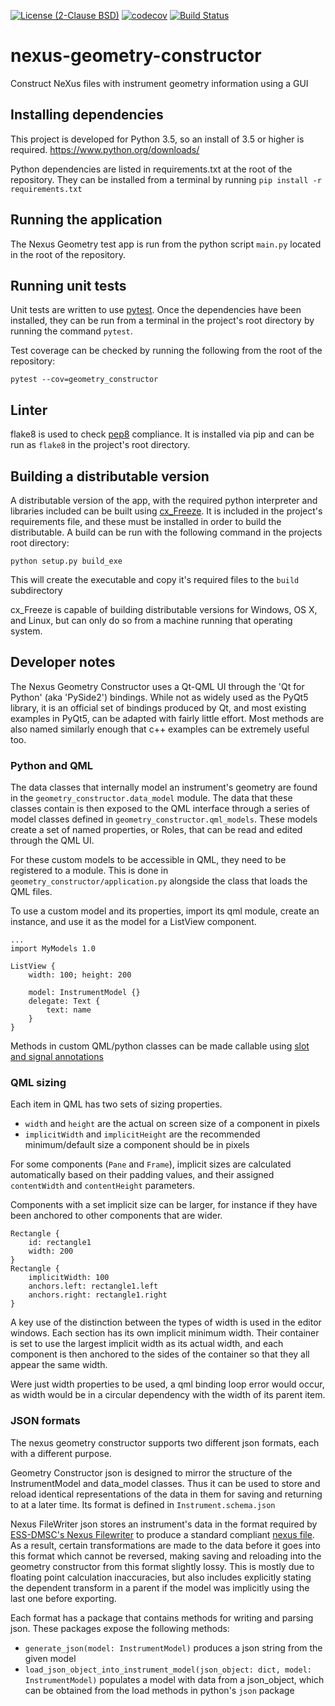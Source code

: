[![License (2-Clause BSD)](https://img.shields.io/badge/license-BSD%202--Clause-blue.svg)](https://github.com/ess-dmsc/nexus-geometry-constructor/blob/master/LICENSE) [![codecov](https://codecov.io/gh/ess-dmsc/nexus-geometry-constructor/branch/master/graph/badge.svg)](https://codecov.io/gh/ess-dmsc/nexus-geometry-constructor) [![Build Status](https://jenkins.esss.dk/dm/job/ess-dmsc/job/nexus-geometry-constructor/job/master/badge/icon)](https://jenkins.esss.dk/dm/job/ess-dmsc/job/nexus-geometry-constructor/job/master/)

# nexus-geometry-constructor
Construct NeXus files with instrument geometry information using a GUI

## Installing dependencies

This project is developed for Python 3.5, so an install of 3.5 or higher
is required. https://www.python.org/downloads/

Python dependencies are listed in requirements.txt at the root of the
repository. They can be installed from a terminal by running
`pip install -r requirements.txt`

## Running the application

The Nexus Geometry test app is run from the python script `main.py`
located in the root of the repository.

## Running unit tests

Unit tests are written to use [pytest](https://docs.pytest.org/en/latest/).
Once the dependencies have been installed, they can be run from a terminal in
the project's root directory by running the command `pytest`.

Test coverage can be checked by running the following from the root of the repository:
```
pytest --cov=geometry_constructor
```

## Linter

flake8 is used to check [pep8](https://www.python.org/dev/peps/pep-0008/?) 
compliance. It is installed via pip and can be run as `flake8` in the project's 
root directory. 

## Building a distributable version

A distributable version of the app, with the required python interpreter and
libraries included can be built using [cx_Freeze](https://cx-freeze.readthedocs.io).
It is included in the project's requirements file, and these must be installed
in order to build the distributable. A build can be run with the following
command in the projects root directory:
```
python setup.py build_exe
```
This will create the executable and copy it's required files to the `build`
subdirectory

cx_Freeze is capable of building distributable versions for Windows, OS X, and
Linux, but can only do so from a machine running that operating system.

## Developer notes

The Nexus Geometry Constructor uses a Qt-QML UI through the 'Qt for Python' (aka
'PySide2') bindings. While not as widely used as the PyQt5 library, it is an
official set of bindings produced by Qt, and most existing examples in PyQt5,
can be adapted with fairly little effort. Most methods are also named similarly
enough that c++ examples can be extremely useful too.

### Python and QML

The data classes that internally model an instrument's geometry are found in the
`geometry_constructor.data_model` module. The data that these classes contain is
then exposed to the QML interface through a series of model classes defined in
`geometry_constructor.qml_models`. These models create a set of named
properties, or Roles, that can be read and edited through the QML UI.

For these custom models to be accessible in QML, they need to be registered to a
module. This is done in `geometry_constructor/application.py` alongside the
class that loads the QML files.

To use a custom model and its properties, import its qml module, create an
instance, and use it as the model for a ListView component.
```
...
import MyModels 1.0

ListView {
    width: 100; height: 200

    model: InstrumentModel {}
    delegate: Text {
        text: name
    }
}
```

Methods in custom QML/python classes can be made callable using
[slot and signal annotations](https://wiki.qt.io/Qt_for_Python_Signals_and_Slots)

### QML sizing

Each item in QML has two sets of sizing properties.

- `width` and `height` are the actual on screen size of a component in pixels
- `implicitWidth` and `implicitHeight` are the recommended minimum/default size
a component should be in pixels
 
For some components (`Pane` and `Frame`), implicit sizes are calculated
automatically based on their padding values, and their assigned `contentWidth`
and `contentHeight` parameters.
 
Components with a set implicit size can be larger, for instance if they have
been anchored to other components that are wider.
```
Rectangle {
    id: rectangle1
    width: 200
}
Rectangle {
    implicitWidth: 100
    anchors.left: rectangle1.left
    anchors.right: rectangle1.right
}
```
A key use of the distinction between the types of width is used in the editor
windows. Each section has its own implicit minimum width. Their container is set
to use the largest implicit width as its actual width, and each component is
then anchored to the sides of the container so that they all appear the same
width.

Were just width properties to be used, a qml binding loop error would occur, as
width would be in a circular dependency with the width of its parent item.

### JSON formats

The nexus geometry constructor supports two different json formats, each with a
different purpose.

Geometry Constructor json is designed to mirror the structure of the 
InstrumentModel and data_model classes. Thus it can be used to store and reload
identical representations of the data in them for saving and returning to at a
later time. Its format is defined in `Instrument.schema.json`

Nexus FileWriter json stores an instrument's data in the format required by
[ESS-DMSC's Nexus Filewriter](https://github.com/ess-dmsc/kafka-to-nexus/)
to produce a standard compliant [nexus file](https://www.nexusformat.org/).
As a result, certain transformations are made to the data before it goes into
this format which cannot be reversed, making saving and reloading into the
geometry constructor from this format slightly lossy. This is mostly due to
floating point calculation inaccuracies, but also includes explicitly stating
the dependent transform in a parent if the model was implicitly using the last
one before exporting.

Each format has a package that contains methods for writing and parsing json.
These packages expose the following methods:

 - `generate_json(model: InstrumentModel)`
 produces a json string from the given model
 - `load_json_object_into_instrument_model(json_object: dict, model: InstrumentModel)`
 populates a model with data from a json_object, which can be obtained from the
 load methods in python's `json` package
